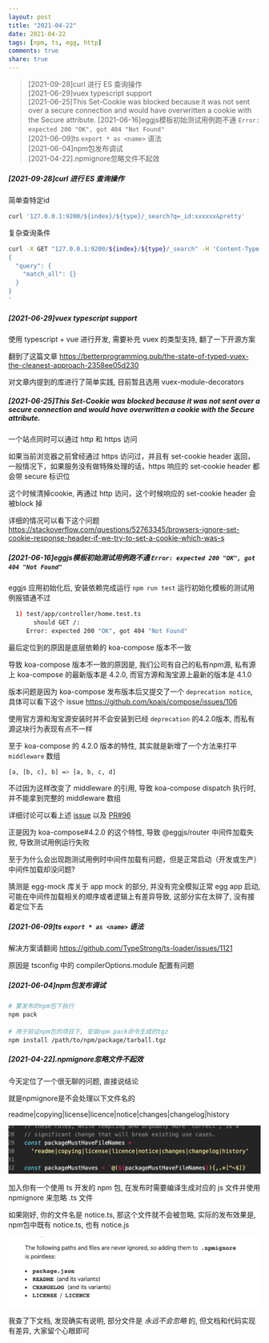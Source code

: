 ```yaml
---
layout: post
title: "2021-04-22"
date: 2021-04-22
tags: [npm, ts, egg, http]
comments: true
share: true
---
```


> [2021-09-28]curl 进行 ES 查询操作<br>
> [2021-06-29]vuex typescript support<br>
> [2021-06-25]This Set-Cookie was blocked because it was not sent over a secure connection and would have overwritten a cookie with the Secure attribute.
> [2021-06-16]eggjs模板初始测试用例跑不通 `Error: expected 200 "OK", got 404 "Not Found"`<br>
> [2021-06-09]ts `export * as <name>` 语法<br>
> [2021-06-04]npm包发布调试<br>
> [2021-04-22].npmignore忽略文件不起效<br>

##### [2021-09-28]curl 进行 ES 查询操作

简单查特定id

```bash
curl '127.0.0.1:9200/${index}/${type}/_search?q=_id:xxxxxx&pretty'
```

复杂查询条件

```bash
curl -X GET "127.0.0.1:9200/${index}/${type}/_search" -H 'Content-Type: application/json' -d'
{
  "query": {
    "match_all": {}
  }
}
'
```

##### [2021-06-29]vuex typescript support

使用 typescript + vue 进行开发, 需要补充 vuex 的类型支持, 翻了一下开源方案

翻到了这篇文章 https://betterprogramming.pub/the-state-of-typed-vuex-the-cleanest-approach-2358ee05d230

对文章内提到的库进行了简单实践, 目前暂且选用 vuex-module-decorators

##### [2021-06-25]This Set-Cookie was blocked because it was not sent over a secure connection and would have overwritten a cookie with the Secure attribute.

一个站点同时可以通过 http 和 https 访问

如果当前浏览器之前曾经通过 https 访问过，并且有 set-cookie header 返回，一般情况下，如果服务没有做特殊处理的话，https 响应的 set-cookie header 都会带 secure 标识位

这个时候清掉cookie, 再通过 http 访问，这个时候响应的 set-cookie header 会被block 掉

详细的情况可以看下这个问题 https://stackoverflow.com/questions/52763345/browsers-ignore-set-cookie-response-header-if-we-try-to-set-a-cookie-which-was-s

##### [2021-06-16]eggjs模板初始测试用例跑不通 `Error: expected 200 "OK", got 404 "Not Found"`

eggjs 应用初始化后, 安装依赖完成运行 `npm run test` 运行初始化模板的测试用例报错通不过

```bash
  1) test/app/controller/home.test.ts
       should GET /:
     Error: expected 200 "OK", got 404 "Not Found"
```

最后定位到的原因是底层依赖的 koa-compose 版本不一致

导致 koa-compose 版本不一致的原因是, 我们公司有自己的私有npm源, 私有源上 koa-compose 的最新版本是 4.2.0, 而官方源和淘宝源上最新的版本是 4.1.0

版本问题是因为 koa-compose 发布版本后又提交了一个 `deprecation notice`, 具体可以看下这个 issue https://github.com/koajs/compose/issues/106

使用官方源和淘宝源安装时并不会安装到已经 `deprecation` 的4.2.0版本, 而私有源这块行为表现有点不一样

至于 koa-compose 的 4.2.0 版本的特性, 其实就是新增了一个方法来打平 `middleware` 数组

```bash
[a, [b, c], b] => [a, b, c, d]
```

不过因为这样改变了 middleware 的引用, 导致 koa-compose dispatch 执行时, 并不能拿到完整的 middleware 数组

详细讨论可以看上述 [issue](https://github.com/koajs/compose/issues/106) 以及 [PR#96](https://github.com/koajs/compose/pull/96)

正是因为 koa-compose#4.2.0 的这个特性, 导致 @eggjs/router 中间件加载失败, 导致测试用例运行失败

至于为什么会出现跑测试用例时中间件加载有问题，但是正常启动（开发或生产）中间件加载却没问题?

猜测是 egg-mock 库关于 app mock 的部分, 并没有完全模拟正常 egg app 启动, 可能在中间件加载相关的顺序或者逻辑上有差异导致, 这部分实在太碎了, 没有接着定位下去

##### [2021-06-09]ts `export * as <name>` 语法

解决方案请翻阅 https://github.com/TypeStrong/ts-loader/issues/1121

原因是 tsconfig 中的 compilerOptions.module 配置有问题

##### [2021-06-04]npm包发布调试

```bash
# 要发布的npm包下执行
npm pack

# 用于验证npm包的项目下, 安装npm pack命令生成的tgz
npm install /path/to/npm/package/tarball.tgz
```

##### [2021-04-22].npmignore忽略文件不起效

今天定位了一个很无聊的问题, 直接说结论

就是npmignore是不会处理以下文件名的

readme|copying|license|licence|notice|changes|changelog|history

![ignore](/images/2021-04/1.png)

加入你有一个使用 ts 开发的 npm 包, 在发布时需要编译生成对应的 js 文件并使用 npmignore 来忽略 .ts 文件

如果刚好, 你的文件名是 notice.ts, 那这个文件就不会被忽略, 实际的发布效果是, npm包中既有 notice.ts, 也有 notice.js

![ignore](/images/2021-04/2.png)

我查了下文档, 发现确实有说明, 部分文件是 *永远不会忽略* 的, 但文档和代码实现有差异, 大家留个心眼即可
